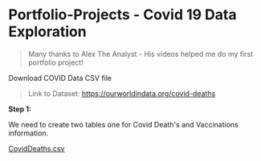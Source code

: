 # Portfolio-Projects - Covid 19 Data Exploration

>Many thanks to Alex The Analyst - His videos helped me do my first portfolio project!

Download COVID Data CSV file
> Link to Dataset: https://ourworldindata.org/covid-deaths

**Step 1:**

We need to create two tables one for Covid Death's and Vaccinations information. 

[CovidDeaths.csv](https://github.com/redhym/Portfolio-Projects/files/8617707/CovidDeaths.csv)




